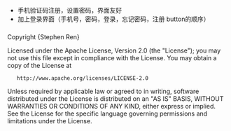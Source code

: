 - 手机验证码注册，设置密码，界面友好
- 加上登录界面（手机号，密码，登录，忘记密码，注册 button的顺序）




###
Copyright {Stephen Ren}

   Licensed under the Apache License, Version 2.0 (the "License");
   you may not use this file except in compliance with the License.
   You may obtain a copy of the License at

       http://www.apache.org/licenses/LICENSE-2.0

   Unless required by applicable law or agreed to in writing, software
   distributed under the License is distributed on an "AS IS" BASIS,
   WITHOUT WARRANTIES OR CONDITIONS OF ANY KIND, either express or implied.
   See the License for the specific language governing permissions and
   limitations under the License.
